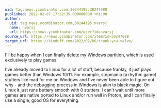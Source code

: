 ```yaml
---
uid: tag:news.ycombinator.com,30244195:30247088
published: 2022-02-07 17:32:35.000000000 +01:00
author:
  uid: tag:news.ycombinator.com,30244195:nvarsj
  name: nvarsj
  url: https://news.ycombinator.com/user?id=nvarsj
source_url: https://news.ycombinator.com/item?id=30247088
target_url: https://kinduff.com/2022/02/06/thank-you-valve/
---
```


I'll be happy when I can finally delete my Windows partition, which is used exclusively to play games.

I've already moved to Linux for a lot of stuff, because frankly, it just plays games better than Windows 10/11. For example, stepmania (a rhythm game) stutters like mad for me on Windows and I've never been able to figure out why - and the debugging process in Windows is akin to black magic. On Linux it just runs buttery smooth with 0 stutters. I can't wait until more games are native ported to Linux and/or run well in Proton, and I can finally use a single, good OS for everything.